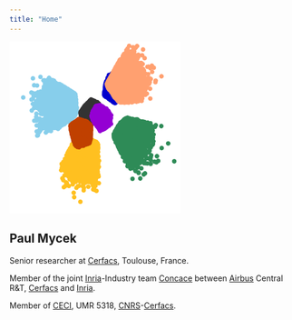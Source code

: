 ```yaml
---
title: "Home"
---
```


<img src="images/kmeans-front.png" width="60%" class="center">

## Paul Mycek
Senior researcher at [Cerfacs][cerfacs], Toulouse, France.

Member of the joint [Inria][inria]-Industry team [Concace](https://concace.gitlabpages.inria.fr/) between [Airbus](https://www.airbus.com/) Central R&T, [Cerfacs][cerfacs] and [Inria][inria].

Member of [CECI](https://cerfacs.fr/en/umr-5318-climate-environment-coupling-uncertainties/), UMR 5318, [CNRS](https://www.cnrs.fr/)-[Cerfacs][cerfacs].

[cerfacs]: https://cerfacs.fr/
[inria]: https://www.inria.fr/
